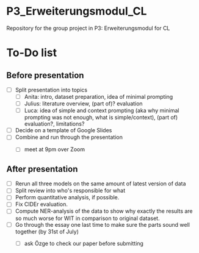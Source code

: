 # P3_Erweiterungsmodul_CL
Repository for the group project in P3: Erweiterungsmodul for CL

# To-Do list
## Before presentation
- [ ] Split presentation into topics
  - [ ] Anita: intro, dataset preparation, idea of minimal prompting
  - [ ] Julius: literature overview, (part of)? evaluation
  - [ ] Luca: idea of simple and context prompting (aka why minimal prompting was not enough, what is simple/context), (part of) evaluation?, limitations?
- [ ] Decide on a template of Google Slides
- [ ] Combine and run through the presentation
  - [ ] meet at 9pm over Zoom


## After presentation
- [ ] Rerun all three models on the same amount of latest version of data
- [ ] Split review into who's responsible for what
- [ ] Perform quantitative analysis, if possible.
- [ ] Fix CIDEr evaluation.
- [ ] Compute NER-analysis of the data to show why exactly the results are so much worse for WIT in comparison to original dataset.
- [ ] Go through the essay one last time to make sure the parts sound well together (by 31st of July)
  - [ ] ask Özge to check our paper before submitting

